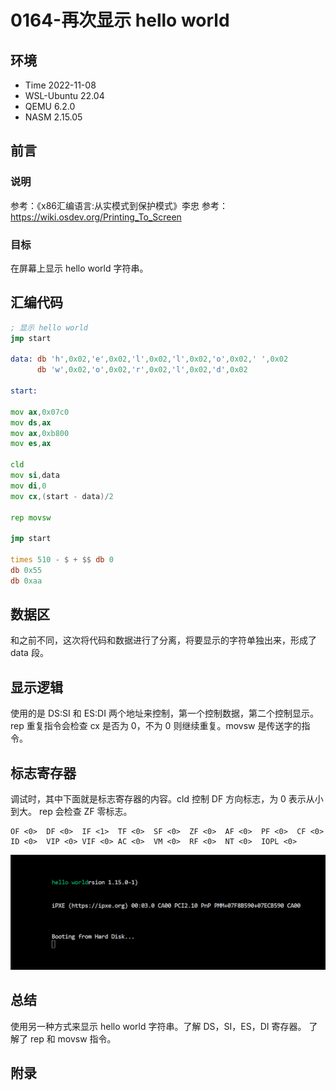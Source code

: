 # 0164-再次显示 hello world

## 环境

- Time 2022-11-08
- WSL-Ubuntu 22.04
- QEMU 6.2.0
- NASM 2.15.05

## 前言

### 说明

参考：《x86汇编语言:从实模式到保护模式》李忠
参考：<https://wiki.osdev.org/Printing_To_Screen>

### 目标

在屏幕上显示 hello world 字符串。

## 汇编代码

```asm
; 显示 hello world
jmp start

data: db 'h',0x02,'e',0x02,'l',0x02,'l',0x02,'o',0x02,' ',0x02
      db 'w',0x02,'o',0x02,'r',0x02,'l',0x02,'d',0x02

start:

mov ax,0x07c0
mov ds,ax
mov ax,0xb800
mov es,ax

cld
mov si,data
mov di,0
mov cx,(start - data)/2

rep movsw

jmp start

times 510 - $ + $$ db 0
db 0x55
db 0xaa
```

## 数据区

和之前不同，这次将代码和数据进行了分离，将要显示的字符单独出来，形成了 data 段。

## 显示逻辑

使用的是 DS:SI 和 ES:DI 两个地址来控制，第一个控制数据，第二个控制显示。
rep 重复指令会检查 cx 是否为 0，不为 0 则继续重复。movsw 是传送字的指令。

## 标志寄存器

调试时，其中下面就是标志寄存器的内容。cld 控制 DF 方向标志，为 0 表示从小到大。
rep 会检查 ZF 零标志。

```text
OF <0>  DF <0>  IF <1>  TF <0>  SF <0>  ZF <0>  AF <0>  PF <0>  CF <0>
ID <0>  VIP <0> VIF <0> AC <0>  VM <0>  RF <0>  NT <0>  IOPL <0>
```

![显示hello][1]

## 总结

使用另一种方式来显示 hello world 字符串。了解 DS，SI，ES，DI 寄存器。
了解了 rep 和 movsw 指令。

[1]: images/display-hello2.png

## 附录
